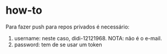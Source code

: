 # how-to

Para fazer push para repos privados é necessário:
1. username: neste caso, didi-12121968. NOTA: não é o e-mail.
2. password: tem de se usar um token
